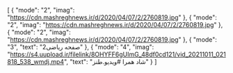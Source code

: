 [
  {
    "mode": "2",
    "imag": "https://cdn.mashreghnews.ir/d/2020/04/07/2/2760819.jpg"
  },
  {
    "mode": "2",
    "imag": "https://cdn.mashreghnews.ir/d/2020/04/07/2/2760819.jpg"
  },
  {
    "mode": "2",
    "imag": "https://cdn.mashreghnews.ir/d/2020/04/07/2/2760819.jpg"
  },
  {
    "mode": "3",
    "text": "2صفحه ریاضی"
  },
  {
    "mode": "4",
    "imag": "https://s4.uupload.ir/filelink/8OHYFF6gUImG_48df0cd121/vid_20211011_021818_538_wmdj.mp4",
    "text": "شاد همرا #ویدیو.طنز"
  }
]
